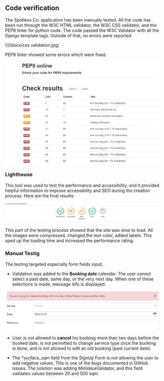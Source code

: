 ## Code verification

The Spotless Co. application has been manually tested. All the code has been run through the W3C HTML validator, the W3C CSS validator, and the PEP8 linter for python code. The code passed the W3C Validator with all the Django template tags. Outside of that, no errors were reported. 

![](docs/css validation.jpg)

PEP8 linter showed some errors which were fixed. 

![](docs/pep8-validation.jpg)


### Lighthouse 

This tool was used to test the performance and accessibility, and it provided helpful information to improve accessibility and SEO during the creation process. Here are the final results:

![](docs/lisghtgouse2.jpg)

This part of the testing process showed that the site was slow to load. All the images were compressed, changed the text color, added labels. This sped up the loading time and increased the performance rating.

### Manual Testig

The testing targeted especially form fields input. 

- Validation was added to the **Booking date** calendar. The user cannot select a past date, same day, or the very next day. When one of these selections is made, message info is displayed. 

![](docs/booking-date.jpg)

- User is not allowed to **cancel** his booking more than two days before the booked date, is not permitted to change service type once the booking is done, and is not allowed to edit an old booking (past current date).

- The **surface_sqm* field from the SignUp Form is not allowing the user to add negative values. This is one of the bugs documented in GitHub issues. The solution was adding MinValueValidator, and this field validates values between 20 and 500 sqm.






